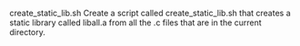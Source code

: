 create_static_lib.sh
Create a script called create_static_lib.sh that creates a static library called liball.a from all the .c files that are in the current directory.
